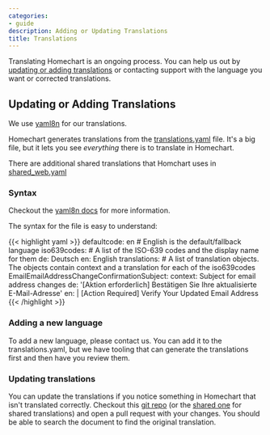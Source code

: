 ```yaml
---
categories:
- guide
description: Adding or Updating Translations
title: Translations
---
```


Translating Homechart is an ongoing process.  You can help us out by [updating or adding translations](#updating-or-adding-translations) or contacting support with the language you want or corrected translations.

## Updating or Adding Translations

We use [yaml8n](https://yaml8n.dev) for our translations.

Homechart generates translations from the [translations.yaml](https://github.com/candiddev/homechart/blob/main/yaml8n/homechart.yaml) file.  It's a big file, but it lets you see _everything_ there is to translate in Homechart.

There are additional shared translations that Homchart uses in [shared_web.yaml](https://github.com/candiddev/shared/blob/main/yaml8n/shared_web.yaml)

### Syntax

Checkout the [yaml8n docs](https://yaml8n.dev/docs/references/translations) for more information.

The syntax for the file is easy to understand:

{{< highlight yaml >}}
defaultcode: en # English is the default/fallback language
iso639codes: # A list of the ISO-639 codes and the display name for them
  de: Deutsch
  en: English
translations: # A list of translation objects.  The objects contain context and a translation for each of the iso639codes
  EmailEmailAddressChangeConfirmationSubject:
    context: Subject for email address changes
    de: '[Aktion erforderlich] Bestätigen Sie Ihre aktualisierte E-Mail-Adresse'
    en: |
      [Action Required] Verify Your Updated Email Address
{{< /highlight >}}

### Adding a new language

To add a new language, please contact us.  You can add it to the translations.yaml, but we have tooling that can generate the translations first and then have you review them.

### Updating translations

You can update the translations if you notice something in Homechart that isn't translated correctly.  Checkout this [git repo](https://github.com/candiddev/homechart) (or the [shared one](https://github.com/candiddev/shared) for shared translations) and open a pull request with your changes.  You should be able to search the document to find the original translation.
